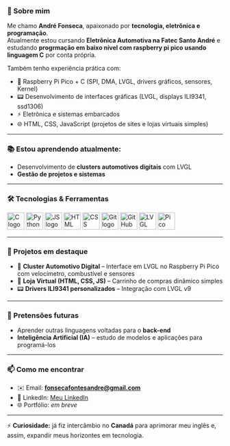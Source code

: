 ### 🚀 Sobre mim  
Me chamo **André Fonseca**, apaixonado por **tecnologia, eletrônica e programação**.  
Atualmente estou cursando **Eletrônica Automotiva na Fatec Santo André** e estudando **progrmação em baixo nível com raspberry pi pico usando linguagem C** por conta própria.  

Também tenho experiência prática com:
- 🔧 Raspberry Pi Pico + C (SPI, DMA, LVGL, drivers gráficos, sensores, Kernel)  
- 📟 Desenvolvimento de interfaces gráficas (LVGL, displays ILI9341, ssd1306)  
- ⚡ Eletrônica e sistemas embarcados  
- 🌐 HTML, CSS, JavaScript (projetos de sites e lojas virtuais simples)  

---

### 📚 Estou aprendendo atualmente:
- Desenvolvimento de **clusters automotivos digitais** com LVGL
- **Gestão de projetos e sistemas**  

---

### 🛠️ Tecnologias & Ferramentas
<div>
  <img src="https://cdn.jsdelivr.net/gh/devicons/devicon/icons/c/c-original.svg" height="40" alt="C logo" />
  <img src="https://cdn.jsdelivr.net/gh/devicons/devicon/icons/python/python-original.svg" height="40" alt="Python logo" />
  <img src="https://cdn.jsdelivr.net/gh/devicons/devicon/icons/javascript/javascript-original.svg" height="40" alt="JS logo" />
  <img src="https://cdn.jsdelivr.net/gh/devicons/devicon/icons/html5/html5-original.svg" height="40" alt="HTML logo" />
  <img src="https://cdn.jsdelivr.net/gh/devicons/devicon/icons/css3/css3-original.svg" height="40" alt="CSS logo" />
  <img src="https://cdn.jsdelivr.net/gh/devicons/devicon/icons/git/git-original.svg" height="40" alt="Git logo" />
  <img src="https://cdn.jsdelivr.net/gh/devicons/devicon/icons/github/github-original.svg" height="40" alt="GitHub logo" />
  <img src="http://camo.githubusercontent.com/14c8d3795dcab2820d0df0f591cea91a4e5996bc2b9340ff82dace3e201cda99/68747470733a2f2f6c76676c2e696f2f6769746875622d6173736574732f6c6f676f2d636f6c6f7265642e706e67" height="40" alt="LVGL logo" />
  <img src="https://avatars.githubusercontent.com/u/1294177?s=48&v=4" height="40" alt="Pico logo" />
</div>

---

### 📌 Projetos em destaque
- 🚗 **Cluster Automotivo Digital** – Interface em LVGL no Raspberry Pi Pico com velocímetro, combustível e sensores  
- 🛒 **Loja Virtual (HTML, CSS, JS)** – Carrinho de compras dinâmico simples 
- 📟 **Drivers ILI9341 personalizados** – Integração com LVGL v9

---

### 🧠 Pretensões futuras 
- Aprender outras linguagens voltadas para o **back-end**
- **Inteligência Artificial (IA)** – estudo de modelos e aplicações para programá-los
  
---

### 📫 Como me encontrar
- ✉️ Email: **fonsecafontesandre@gmail.com**  
- 💼 LinkedIn: [Meu LinkedIn](https://www.linkedin.com/in/andré-fonseca-fontes-7825b3351) 
- 🌐 Portfólio: *em breve*  

---

⚡ **Curiosidade:** já fiz intercâmbio no **Canadá** para aprimorar meu inglês e, assim, expandir meus horizontes em tecnologia.  
